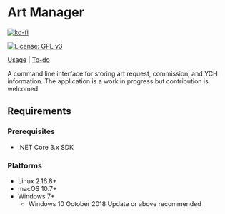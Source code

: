 # Art Manager

[![ko-fi](https://www.ko-fi.com/img/githubbutton_sm.svg)](https://ko-fi.com/X8X5LDU7)

[![License: GPL v3](https://img.shields.io/badge/License-GPLv3-blue.svg)](https://www.gnu.org/licenses/gpl-3.0)

[Usage](Usage.md) | [To-do](TODO.md)

A command line interface for storing art request, commission, and YCH information. The application is a work in progress but contribution is welcomed.

## Requirements

### Prerequisites

- .NET Core 3.x SDK

### Platforms

- Linux 2.16.8+
- macOS 10.7+
- Windows 7+
    - Windows 10 October 2018 Update or above recommended